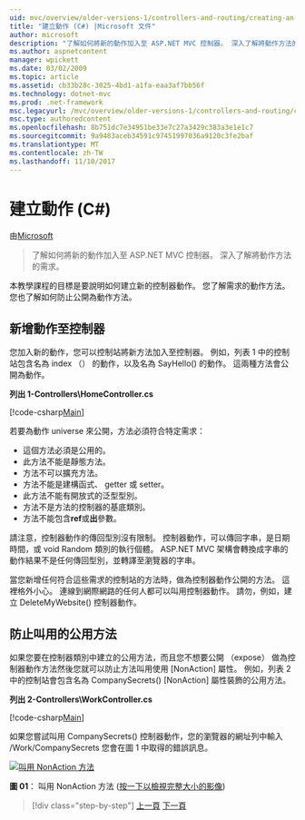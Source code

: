 ```yaml
---
uid: mvc/overview/older-versions-1/controllers-and-routing/creating-an-action-cs
title: "建立動作 (C#) |Microsoft 文件"
author: microsoft
description: "了解如何將新的動作加入至 ASP.NET MVC 控制器。 深入了解將動作方法的需求。"
ms.author: aspnetcontent
manager: wpickett
ms.date: 03/02/2009
ms.topic: article
ms.assetid: cb33b28c-3025-4bd1-a1fa-eaa3af7bb56f
ms.technology: dotnet-mvc
ms.prod: .net-framework
msc.legacyurl: /mvc/overview/older-versions-1/controllers-and-routing/creating-an-action-cs
msc.type: authoredcontent
ms.openlocfilehash: 8b751dc7e34951be33e7c27a3429c383a3e1e1c7
ms.sourcegitcommit: 9a9483aceb34591c97451997036a9120c3fe2baf
ms.translationtype: MT
ms.contentlocale: zh-TW
ms.lasthandoff: 11/10/2017
---
```

<a name="creating-an-action-c"></a>建立動作 (C#)
====================
由[Microsoft](https://github.com/microsoft)

> 了解如何將新的動作加入至 ASP.NET MVC 控制器。 深入了解將動作方法的需求。


本教學課程的目標是要說明如何建立新的控制器動作。 您了解需求的動作方法。 您也了解如何防止公開為動作方法。

## <a name="adding-an-action-to-a-controller"></a>新增動作至控制器

您加入新的動作，您可以控制站將新方法加入至控制器。 例如，列表 1 中的控制站包含名為 index （） 的動作，以及名為 SayHello() 的動作。 這兩種方法會公開為動作。

**列出 1-Controllers\HomeController.cs**

[!code-csharp[Main](creating-an-action-cs/samples/sample1.cs)]

若要為動作 universe 來公開，方法必須符合特定需求：

- 這個方法必須是公用的。
- 此方法不能是靜態方法。
- 方法不可以擴充方法。
- 方法不能是建構函式、 getter 或 setter。
- 此方法不能有開放式的泛型型別。
- 方法不是方法的控制器的基底類別。
- 方法不能包含**ref**或**出**參數。

請注意，控制器動作的傳回型別沒有限制。 控制器動作，可以傳回字串，是日期時間，或 void Random 類別的執行個體。 ASP.NET MVC 架構會轉換成字串的動作結果不是任何傳回型別，並轉譯至瀏覽器的字串。

當您新增任何符合這些需求的控制站的方法時，做為控制器動作公開的方法。 這裡格外小心。 連線到網際網路的任何人都可以叫用控制器動作。 請勿，例如，建立 DeleteMyWebsite() 控制器動作。

## <a name="preventing-a-public-method-from-being-invoked"></a>防止叫用的公用方法

如果您要在控制器類別中建立的公用方法，而且您不想要公開 （expose） 做為控制器動作方法然後您就可以防止方法叫用使用 [NonAction] 屬性。 例如，列表 2 中的控制站會包含名為 CompanySecrets() [NonAction] 屬性裝飾的公用方法。

**列出 2-Controllers\WorkController.cs**

[!code-csharp[Main](creating-an-action-cs/samples/sample2.cs)]

如果您嘗試叫用 CompanySecrets() 控制器動作，您的瀏覽器的網址列中輸入 /Work/CompanySecrets 您會在圖 1 中取得的錯誤訊息。


[![叫用 NonAction 方法](creating-an-action-cs/_static/image1.jpg)](creating-an-action-cs/_static/image1.png)

**圖 01**： 叫用 NonAction 方法 ([按一下以檢視完整大小的影像](creating-an-action-cs/_static/image2.png))

>[!div class="step-by-step"]
[上一頁](creating-a-controller-cs.md)
[下一頁](asp-net-mvc-routing-overview-vb.md)
